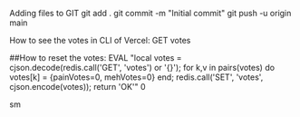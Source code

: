 Adding files to GIT
git add .
git commit -m "Initial commit"
git push -u origin main

How to see the votes in CLI of Vercel:
GET votes

##How to reset the votes:
EVAL "local votes = cjson.decode(redis.call('GET', 'votes') or '{}'); for k,v in pairs(votes) do votes[k] = {painVotes=0, mehVotes=0} end; redis.call('SET', 'votes', cjson.encode(votes)); return 'OK'" 0

sm